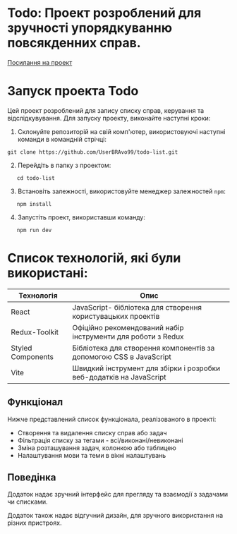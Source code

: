 # Todo: Проект розроблений для зручності упорядкуванню повсякденних справ.

[Посилання на проект](https://todo-list-pc5gnc4s2-userbravo99.vercel.app/)

# Запуск проекта Todo

Цей проект розроблений для запису списку справ, керування та відслідкувування. Для запуску проекту, виконайте наступні кроки:

1. Склонуйте репозиторій на свій комп'ютер, використовуючі наступні команди в командній стрічці:

```
git clone https://github.com/UserBRAvo99/todo-list.git
```

2. Перейдіть в папку з проектом:

```
   cd todo-list
```

3. Встановіть залежності, використовуйте менеджер залежностей `npm`:

```
   npm install
```

4. Запустіть проект, використавши команду:

```
   npm run dev
```

# Список технологій, які були використані:

| Технологія        | Опис                                                                |
| ----------------- | ------------------------------------------------------------------- |
| React             | JavaScript- бібліотека для створення користувацьких проектів        |
| Redux-Toolkit     | Офіційно рекомендований набір інструменти для роботи з Redux        |
| Styled Components | Бібліотека для створення компонентів за допомогою CSS в JavaScript  |
| Vite              | Швидкий інструмент для збірки і розробки веб-додатків на JavaScript |

## Функціонал

Нижче представлений список функціонала, реалізованого в проекті:

- Створення та видалення списку справ або задач
- Фільтрація списку за тегами - всі/виконані/невиконані
- Зміна розташування задач, колонкою або таблицею
- Налаштування мови та теми в вікні налаштувань

## Поведінка

Додаток надає зручний інтерфейс для прегляду та взаємодії з задачами чи списками.

Додаток також надає відгучний дизайн, для зручного використання на різних пристроях.
